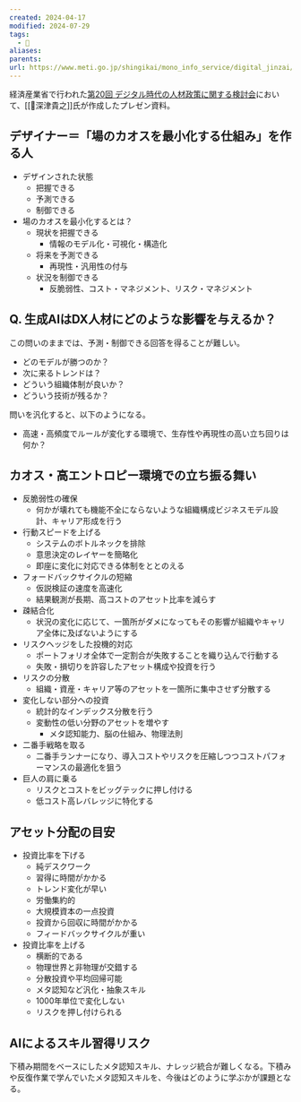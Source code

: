```yaml
---
created: 2024-04-17
modified: 2024-07-29
tags:
  - 📑
aliases: 
parents: 
url: https://www.meti.go.jp/shingikai/mono_info_service/digital_jinzai/pdf/020_02_00.pdf
---
```

経済産業省で行われた[第20回 デジタル時代の人材政策に関する検討会](https://www.meti.go.jp/shingikai/mono_info_service/digital_jinzai/020.html)において、[[👤深津貴之]]氏が作成したプレゼン資料。

## デザイナー＝「場のカオスを最小化する仕組み」を作る人
- デザインされた状態
	- 把握できる
	- 予測できる
	- 制御できる
- 場のカオスを最小化するとは？
	- 現状を把握できる
		- 情報のモデル化・可視化・構造化
	- 将来を予測できる
		- 再現性・汎用性の付与
	- 状況を制御できる
		- 反脆弱性、コスト・マネジメント、リスク・マネジメント
## Q. 生成AIはDX人材にどのような影響を与えるか？
この問いのままでは、予測・制御できる回答を得ることが難しい。
- どのモデルが勝つのか？
- 次に来るトレンドは？
- どういう組織体制が良いか？
- どういう技術が残るか？

問いを汎化すると、以下のようになる。
- 高速・高頻度でルールが変化する環境で、生存性や再現性の高い立ち回りは何か？

## カオス・高エントロピー環境での立ち振る舞い
- 反脆弱性の確保
	- 何かが壊れても機能不全にならないような組織構成ビジネスモデル設計、キャリア形成を行う
- 行動スピードを上げる
	- システムのボトルネックを排除
	- 意思決定のレイヤーを簡略化
	- 即座に変化に対応できる体制をととのえる
- フォードバックサイクルの短縮
	- 仮説検証の速度を高速化
	- 結果観測が長期、高コストのアセット比率を減らす
- 疎結合化
	- 状況の変化に応じて、一箇所がダメになってもその影響が組織やキャリア全体に及ばないようにする
- リスクヘッジをした投機的対応
	- ポートフォリオ全体で一定割合が失敗することを織り込んで行動する
	- 失敗・損切りを許容したアセット構成や投資を行う
- リスクの分散
	- 組織・資産・キャリア等のアセットを一箇所に集中させず分散する
- 変化しない部分への投資
	- 統計的なインデックス分散を行う
	- 変動性の低い分野のアセットを増やす
		- メタ認知能力、脳の仕組み、物理法則
- 二番手戦略を取る
	- 二番手ランナーになり、導入コストやリスクを圧縮しつつコストパフォーマンスの最適化を狙う
- 巨人の肩に乗る
	- リスクとコストをビッグテックに押し付ける
	- 低コスト高レバレッジに特化する

## アセット分配の目安
- 投資比率を下げる
	- 純デスクワーク
	- 習得に時間がかかる
	- トレンド変化が早い
	- 労働集約的
	- 大規模資本の一点投資
	- 投資から回収に時間がかかる
	- フィードバックサイクルが重い
- 投資比率を上げる
	- 横断的である
	- 物理世界と非物理が交錯する
	- 分散投資や平均回帰可能
	- メタ認知など汎化・抽象スキル
	- 1000年単位で変化しない
	- リスクを押し付けられる

## AIによるスキル習得リスク
下積み期間をベースにしたメタ認知スキル、ナレッジ統合が難しくなる。下積みや反復作業で学んでいたメタ認知スキルを、今後はどのように学ぶかが課題となる。